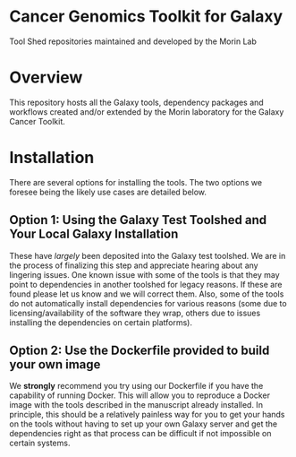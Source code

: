 # Cancer Genomics Toolkit for Galaxy
Tool Shed repositories maintained and developed by the Morin Lab

# Overview
This repository hosts all the Galaxy tools, dependency packages and workflows created and/or extended by the Morin laboratory for the Galaxy Cancer Toolkit. 

# Installation
There are several options for installing the tools. The two options we foresee being the likely use cases are detailed below. 

## Option 1: Using the Galaxy Test Toolshed and Your Local Galaxy Installation
These have *largely* been deposited into the Galaxy test toolshed. We are in the process of finalizing this step and appreciate hearing about any lingering issues. One known issue with some of the tools is that they may point to dependencies in another toolshed for legacy reasons. If these are found please let us know and we will correct them. Also, some of the tools do not automatically install dependencies for various reasons (some due to licensing/availability of the software they wrap, others due to issues installing the dependencies on certain platforms).

## Option 2: Use the Dockerfile provided to build your own image
We **strongly** recommend you try using our Dockerfile if you have the capability of running Docker. This will allow you to reproduce a Docker image with the tools described in the manuscript already installed. In principle, this should be a relatively painless way for you to get your hands on the tools without having to set up your own Galaxy server and get the dependencies right as that process can be difficult if not impossible on certain systems. 
